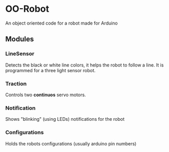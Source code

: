 # OO-Robot
An object oriented code for a robot made for Arduino
## Modules
### LineSensor
Detects the black or white line colors, it helps the robot to follow a line. It is programmed for a three light sensor robot.
### Traction
Controls two **continuos** servo motors.
### Notification
Shows "blinking" (using LEDs) notifications for the robot
### Configurations
Holds the robots configurations (usually arduino pin numbers)